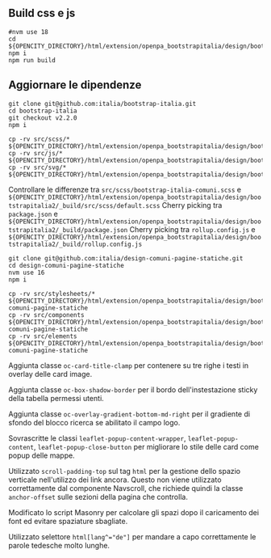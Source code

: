 
## Build css e js

```
#nvm use 18
cd ${OPENCITY_DIRECTORY}/html/extension/openpa_bootstrapitalia/design/bootstrapitalia2/_build/
npm i
npm run build
```


## Aggiornare le dipendenze

```
git clone git@github.com:italia/bootstrap-italia.git
cd bootstrap-italia
git checkout v2.2.0
npm i

cp -rv src/scss/* ${OPENCITY_DIRECTORY}/html/extension/openpa_bootstrapitalia/design/bootstrapitalia2/_build/src/scss
cp -rv src/js/* ${OPENCITY_DIRECTORY}/html/extension/openpa_bootstrapitalia/design/bootstrapitalia2/_build/src/js
cp -rv src/svg/* ${OPENCITY_DIRECTORY}/html/extension/openpa_bootstrapitalia/design/bootstrapitalia2/_build/src/svg
```

Controllare le differenze tra `src/scss/bootstrap-italia-comuni.scss` e `${OPENCITY_DIRECTORY}/html/extension/openpa_bootstrapitalia/design/bootstrapitalia2/_build/src/scss/default.scss`
Cherry picking tra `package.json` e `${OPENCITY_DIRECTORY}/html/extension/openpa_bootstrapitalia/design/bootstrapitalia2/_build/package.json`
Cherry picking tra `rollup.config.js` e `${OPENCITY_DIRECTORY}/html/extension/openpa_bootstrapitalia/design/bootstrapitalia2/_build/rollup.config.js`
```
git clone git@github.com:italia/design-comuni-pagine-statiche.git
cd design-comuni-pagine-statiche
nvm use 16
npm i

cp -rv src/stylesheets/* ${OPENCITY_DIRECTORY}/html/extension/openpa_bootstrapitalia/design/bootstrapitalia2/_build/design-comuni-pagine-statiche
cp -rv src/components ${OPENCITY_DIRECTORY}/html/extension/openpa_bootstrapitalia/design/bootstrapitalia2/_build/design-comuni-pagine-statiche
cp -rv src/elements ${OPENCITY_DIRECTORY}/html/extension/openpa_bootstrapitalia/design/bootstrapitalia2/_build/design-comuni-pagine-statiche
```

Aggiunta classe `oc-card-title-clamp` per contenere su tre righe i testi in overlay delle card image.

Aggiunta classe `oc-box-shadow-border` per il bordo dell'instestazione sticky della tabella permessi utenti.

Aggiunta classe `oc-overlay-gradient-bottom-md-right` per il gradiente di sfondo del blocco ricerca se abilitato il campo logo.

Sovrascritte le classi `leaflet-popup-content-wrapper`, `leaflet-popup-content`, `leaflet-popup-close-button` per migliorare lo stile delle card come popup delle mappe.

Utilizzato `scroll-padding-top` sul tag `html` per la gestione dello spazio verticale nell'utilizzo dei link ancora. Questo non viene utilizzato correttamente dal componente Navscroll, che richiede quindi la classe `anchor-offset` sulle sezioni della pagina che controlla.

Modificato lo script Masonry per calcolare gli spazi dopo il caricamento dei font ed evitare spaziature sbagliate.

Utilizzato selettore `html[lang^="de"]` per mandare a capo correttamente le parole tedesche molto lunghe.
